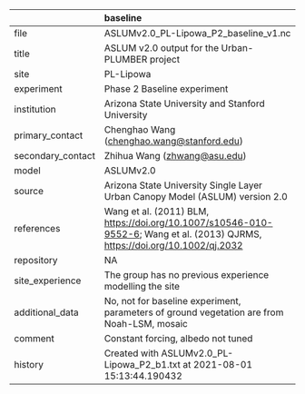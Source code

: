 |                   | baseline                                                                                                                     |
|:------------------|:-----------------------------------------------------------------------------------------------------------------------------|
| file              | ASLUMv2.0_PL-Lipowa_P2_baseline_v1.nc                                                                                        |
| title             | ASLUM v2.0 output for the Urban-PLUMBER project                                                                              |
| site              | PL-Lipowa                                                                                                                    |
| experiment        | Phase 2 Baseline experiment                                                                                                  |
| institution       | Arizona State University and Stanford University                                                                             |
| primary_contact   | Chenghao Wang (chenghao.wang@stanford.edu)                                                                                   |
| secondary_contact | Zhihua Wang (zhwang@asu.edu)                                                                                                 |
| model             | ASLUMv2.0                                                                                                                    |
| source            | Arizona State University Single Layer Urban Canopy Model (ASLUM) version 2.0                                                 |
| references        | Wang et al. (2011) BLM, https://doi.org/10.1007/s10546-010-9552-6; Wang et al. (2013) QJRMS, https://doi.org/10.1002/qj.2032 |
| repository        | NA                                                                                                                           |
| site_experience   | The group has no previous experience modelling the site                                                                      |
| additional_data   | No, not for baseline experiment, parameters of ground vegetation are from Noah-LSM, mosaic                                   |
| comment           | Constant forcing, albedo not tuned                                                                                           |
| history           | Created with ASLUMv2.0_PL-Lipowa_P2_b1.txt at 2021-08-01 15:13:44.190432                                                     |
